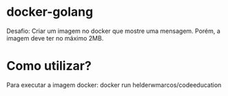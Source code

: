 # docker-golang
Desafio: Criar um imagem no docker que mostre uma mensagem. Porém, a imagem deve ter no máximo 2MB.

# Como utilizar?
Para executar a imagem docker: docker run helderwmarcos/codeeducation

